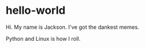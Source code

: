 # hello-world


Hi. My name is Jackson. I've got the dankest memes.

Python and Linux is how I roll.

